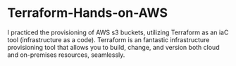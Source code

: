 # Terraform-Hands-on-AWS

I practiced the provisioning of AWS s3 buckets, utilizing Terraform as an iaC tool (infrastructure as a code). Terraform is an fantastic infrastructure provisioning tool that allows you to build, change, and version both cloud and on-premises resources, seamlessly.
